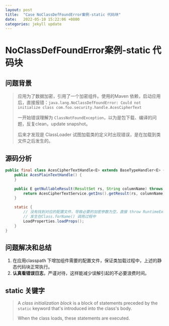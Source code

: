 ```yaml
---
layout: post
title:  "Case NoClassDefFoundError案例-static 代码块"
date:   2022-05-10 15:22:06 +0800
categories: jekyll update
---
```

# NoClassDefFoundError案例-static 代码块

## 问题背景

> 应用为了数据加密，引用了一个加密组件。使用的Maven 依赖，启动应用后，直接报错：`java.lang.NoClassDefFoundError: Could not initialize class com.foo.security.handle.AcesCipherText`
> 
> 一开始错误理解为 `ClassNotFoundException`，以为是包下载、编译的问题，反复clean，update snapshot。
> 
> 后来才发现是 ClassLoader 试图加载类的定义时出现错误，是在加载到类文件之后发生的。

## 源码分析

```java
public final class AcesCipherTextHandle<E> extends BaseTypeHandler<E> {
    public AcesPlainTextHandle() {
    }

    public E getNullableResult(ResultSet rs, String columnName) throws SQLException {
        return AcesCipherTextService.getIns().getResult(rs, columnName);
    }

    static {
        // 没有找到对应的配置文件，导致必要的加密参数为空，直接 throw RuntimeException。结果是Class加载失败。
        // 发生在Class.forName() 调用过程中
        LoadProperties.loadProps();
    }
}
```

## 问题解决和总结

1. 在应用classpath 下增加组件需要的配置文件，保证类加载过程中，上述的静态代码块正常执行。
2. **认真看错误日志**，严谨对待，这样能减少误解引起的不必要浪费时间。

## static 关键字

> A *class initialization block* is a block of statements preceded by the `static` keyword that's introduced into the class's body. 
> 
> When the class loads, these statements are executed.


